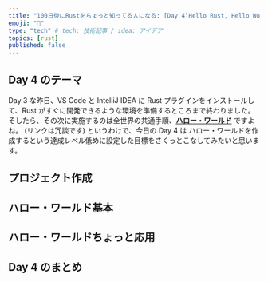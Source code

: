 ```yaml
---
title: "100日後にRustをちょっと知ってる人になる: [Day 4]Hello Rust, Hello World"
emoji: "🦀"
type: "tech" # tech: 技術記事 / idea: アイデア
topics: [rust]
published: false
---
```


## Day 4 のテーマ

Day 3 な昨日、VS Code と IntelliJ IDEA に Rust プラグインをインストールして、Rust がすぐに開発できるような環境を準備するところまで終わりました。
そしたら、その次に実施するのは全世界の共通手順、**[ハロー・ワールド](https://hello-world-movie.com/)** ですよね。
(リンクは冗談です)
というわけで、今日の Day 4 は ハロー・ワールドを作成するという達成レベル低めに設定した目標をさくっとこなしてみたいと思います。

## プロジェクト作成

## ハロー・ワールド基本

## ハロー・ワールドちょっと応用

## Day 4 のまとめ
